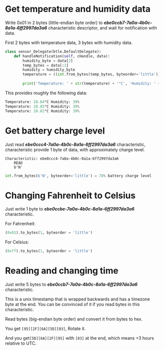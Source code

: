 # Get temperature and humidity data
Write 0x01 in 2 bytes (little-endian byte order) to ***ebe0ccb7-7a0a-4b0c-8a1a-6ff2997da3a6*** characteristic descriptor, and wait for notification with data.

First 2 bytes with temperature data, 3 bytes with humidity data.
```python
class sensor_Delegate(btle.DefaultDelegate):
    def handleNotification(self, cHandle, data):
        humidity_byte = data[2]
        temp_bytes = data[:2]
        humidity = humidity_byte
        temperature = ((int.from_bytes(temp_bytes, byteorder='little')) / 100)
        
        print('Temperature: ' + str(temperature) + '°C', 'Humidity: ' + str(humidity) + '%')
```

This provides roughly the following data:
```python
Temperature: 28.84°C Humidity: 39%
Temperature: 28.85°C Humidity: 39%
Temperature: 28.82°C Humidity: 39%
```
# Get battery charge level
Just read ***ebe0ccc4-7a0a-4b0c-8a1a-6ff2997da3a6*** characteristic, characteristic provide 1 byte of data, with approximately charge level.

    Characteristic: ebe0ccc4-7a0a-4b0c-8a1a-6ff2997da3a6
        READ
        b'N'

```python
int.from_bytes(b'N', byteorder='little') = 78% battery charge level
```
# Changing Fahrenheit to Celsius
Just write 1 byte to ***ebe0ccbe-7a0a-4b0c-8a1a-6ff2997da3a6*** characteristic.

For Fahrenheit:
```python
(0x01).to_bytes(1, byteorder = 'little')
```
For Celsius:
```python
(0xff).to_bytes(1, byteorder = 'little')
```
# Reading and changing time
Just write 5 bytes to ***ebe0ccb7-7a0a-4b0c-8a1a-6ff2997da3a6*** characteristic.

This is a unix timestamp that is wrapped backwards and has a timezone byte at the end.
You can be convinced of it if you read bytes in this characteristic.

Read bytes (big-endian byte order) and convert it from bytes to hex.

You get `[95][2F][6A][5D][03]`, Rotate it.

And you get`[5D][6A][2F][95]` with `[03]` at the end, which means +3 hours relative to UTC.
